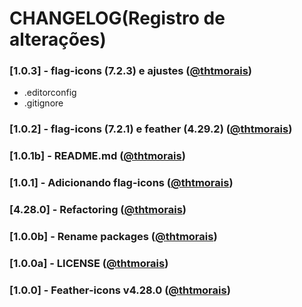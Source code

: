 ﻿# CHANGELOG(Registro de alterações)

### [1.0.3] - flag-icons (7.2.3) e ajustes ([@thtmorais](https://gitlab.com/thtmorais))
- .editorconfig
- .gitignore

### [1.0.2] - flag-icons (7.2.1) e feather (4.29.2) ([@thtmorais](https://gitlab.com/thtmorais))

### [1.0.1b] - README.md ([@thtmorais](https://gitlab.com/thtmorais))

### [1.0.1] - Adicionando flag-icons ([@thtmorais](https://gitlab.com/thtmorais))

### [4.28.0] - Refactoring ([@thtmorais](https://gitlab.com/thtmorais))

### [1.0.0b] - Rename packages ([@thtmorais](https://gitlab.com/thtmorais))

### [1.0.0a] - LICENSE ([@thtmorais](https://gitlab.com/thtmorais))

### [1.0.0] - Feather-icons v4.28.0 ([@thtmorais](https://gitlab.com/thtmorais))
